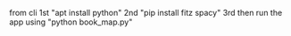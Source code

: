 from cli 1st "apt install python" 2nd "pip install fitz spacy" 3rd then run the app using "python book_map.py"

